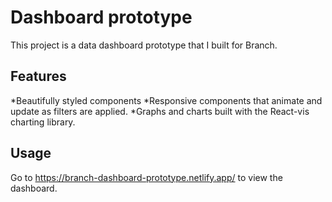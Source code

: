 # Dashboard prototype

This project is a data dashboard prototype that I built for Branch.

## Features

*Beautifully styled components
*Responsive components that animate and update as filters are applied.
*Graphs and charts built with the React-vis charting library.

## Usage

Go to https://branch-dashboard-prototype.netlify.app/ to view the dashboard.
